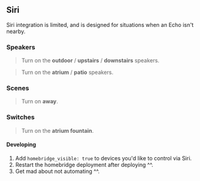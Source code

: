## Siri

Siri integration is limited, and is designed for situations when an Echo isn't nearby.

### Speakers

> Turn on the **outdoor** / **upstairs** / **downstairs** speakers.

> Turn on the **atrium** / **patio** speakers.

### Scenes

> Turn on **away**.

### Switches

> Turn on the **atrium fountain**.

#### Developing

1. Add `homebridge_visible: true` to devices you'd like to control via Siri.
2. Restart the homebridge deployment after deploying ^^.
3. Get mad about not automating ^^.
